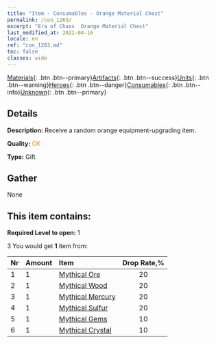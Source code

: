 ```yaml
---
title: "Item - Consumables - Orange Material Chest"
permalink: /con_1263/
excerpt: "Era of Chaos  Orange Material Chest"
last_modified_at: 2021-04-16
locale: en
ref: "con_1263.md"
toc: false
classes: wide
---
```

 [Materials](/Items/){: .btn .btn--primary}[Artifacts](/Items/Artifacts/){: .btn .btn--success}[Units](/Items/Units/){: .btn .btn--warning}[Heroes](/Items/Heroes/){: .btn .btn--danger}[Consumables](/Items/Consumables/){: .btn .btn--info}[Unknown](/Items/Unknown/){: .btn .btn--primary}

## Details
 **Description:** Receive a random orange equipment-upgrading item.

 **Quality:** <span style="color: #FF8C00">OK</span>

 **Type:** Gift

## Gather

  None

## This item contains:

 **Required Level to open:** 1

 3 You would get **1** item  from:

  | Nr | Amount |     Item    | Drop Rate,% |
  |:---|:-------|:------------|:---------:|
  | 1 | 1 | [Mythical Ore](/Items/mat_61/) | 20 | 
  | 2 | 1 | [Mythical Wood](/Items/mat_62/) | 20 | 
  | 3 | 1 | [Mythical Mercury](/Items/mat_63/) | 20 | 
  | 4 | 1 | [Mythical Sulfur](/Items/mat_64/) | 20 | 
  | 5 | 1 | [Mythical Gems](/Items/mat_65/) | 10 | 
  | 6 | 1 | [Mythical Crystal](/Items/mat_66/) | 10 | 
